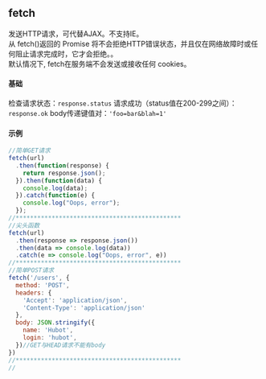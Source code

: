 ## fetch
发送HTTP请求，可代替AJAX。不支持IE。  
从 fetch()返回的 Promise 将不会拒绝HTTP错误状态，并且仅在网络故障时或任何阻止请求完成时，它才会拒绝。。  
默认情况下, fetch在服务端不会发送或接收任何 cookies。  
#### 基础
检查请求状态：`response.status`
请求成功（status值在200-299之间）：`response.ok`
body传递键值对：`'foo=bar&blah=1'`
#### 示例
```javascript
//简单GET请求
fetch(url)
  .then(function(response) {
    return response.json();
  }).then(function(data) {
    console.log(data);
  }).catch(function(e) {
    console.log("Oops, error");
  });
//**********************************************
//尖头函数
fetch(url)
  .then(response => response.json())
  .then(data => console.log(data))
  .catch(e => console.log("Oops, error", e))
//**********************************************
//简单POST请求
fetch('/users', {
  method: 'POST',
  headers: {
    'Accept': 'application/json',
    'Content-Type': 'application/json'
  },
  body: JSON.stringify({
    name: 'Hubot',
    login: 'hubot',
  })//GET与HEAD请求不能有body
})
//**********************************************
//
```

